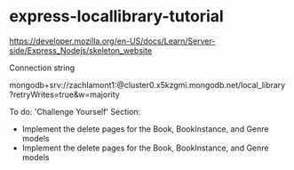 # express-locallibrary-tutorial

https://developer.mozilla.org/en-US/docs/Learn/Server-side/Express_Nodejs/skeleton_website

Connection string

mongodb+srv://zachlamont1:<password>@cluster0.x5kzgmi.mongodb.net/local_library?retryWrites=true&w=majority

To do: 'Challenge Yourself' Section:

- Implement the delete pages for the Book, BookInstance, and Genre models
- Implement the delete pages for the Book, BookInstance, and Genre models
